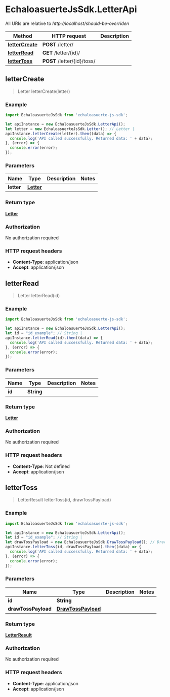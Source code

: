 # EchaloasuerteJsSdk.LetterApi

All URIs are relative to *http://localhost/should-be-overriden*

Method | HTTP request | Description
------------- | ------------- | -------------
[**letterCreate**](LetterApi.md#letterCreate) | **POST** /letter/ | 
[**letterRead**](LetterApi.md#letterRead) | **GET** /letter/{id}/ | 
[**letterToss**](LetterApi.md#letterToss) | **POST** /letter/{id}/toss/ | 



## letterCreate

> Letter letterCreate(letter)



### Example

```javascript
import EchaloasuerteJsSdk from 'echaloasuerte-js-sdk';

let apiInstance = new EchaloasuerteJsSdk.LetterApi();
let letter = new EchaloasuerteJsSdk.Letter(); // Letter | 
apiInstance.letterCreate(letter).then((data) => {
  console.log('API called successfully. Returned data: ' + data);
}, (error) => {
  console.error(error);
});

```

### Parameters


Name | Type | Description  | Notes
------------- | ------------- | ------------- | -------------
 **letter** | [**Letter**](Letter.md)|  | 

### Return type

[**Letter**](Letter.md)

### Authorization

No authorization required

### HTTP request headers

- **Content-Type**: application/json
- **Accept**: application/json


## letterRead

> Letter letterRead(id)



### Example

```javascript
import EchaloasuerteJsSdk from 'echaloasuerte-js-sdk';

let apiInstance = new EchaloasuerteJsSdk.LetterApi();
let id = "id_example"; // String | 
apiInstance.letterRead(id).then((data) => {
  console.log('API called successfully. Returned data: ' + data);
}, (error) => {
  console.error(error);
});

```

### Parameters


Name | Type | Description  | Notes
------------- | ------------- | ------------- | -------------
 **id** | **String**|  | 

### Return type

[**Letter**](Letter.md)

### Authorization

No authorization required

### HTTP request headers

- **Content-Type**: Not defined
- **Accept**: application/json


## letterToss

> LetterResult letterToss(id, drawTossPayload)



### Example

```javascript
import EchaloasuerteJsSdk from 'echaloasuerte-js-sdk';

let apiInstance = new EchaloasuerteJsSdk.LetterApi();
let id = "id_example"; // String | 
let drawTossPayload = new EchaloasuerteJsSdk.DrawTossPayload(); // DrawTossPayload | 
apiInstance.letterToss(id, drawTossPayload).then((data) => {
  console.log('API called successfully. Returned data: ' + data);
}, (error) => {
  console.error(error);
});

```

### Parameters


Name | Type | Description  | Notes
------------- | ------------- | ------------- | -------------
 **id** | **String**|  | 
 **drawTossPayload** | [**DrawTossPayload**](DrawTossPayload.md)|  | 

### Return type

[**LetterResult**](LetterResult.md)

### Authorization

No authorization required

### HTTP request headers

- **Content-Type**: application/json
- **Accept**: application/json

